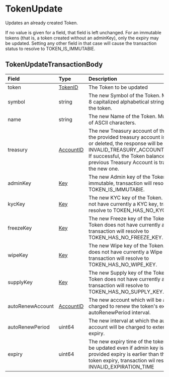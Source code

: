 # TokenUpdate

Updates an already created Token.

If no value is given for a field, that field is left unchanged. For an immutable tokens \(that is, a token created without an adminKey\), only the expiry may be updated. Setting any other field in that case will cause the transaction status to resolve to TOKEN\_IS\_IMMUTABlE.

## TokenUpdateTransactionBody

| Field | Type | Description |
| :--- | :--- | :--- |
| token | [TokenID](../basic-types/tokenid.md) | The Token to be updated  |
| symbol | string | The new Symbol of the Token. Must be UTF-8 capitalized alphabetical string identifying the token.  |
| name | string | The new Name of the Token. Must be a string of ASCII characters.  |
| treasury | [AccountID](../basic-types/accountid.md) | The new Treasury account of the Token. If the provided treasury account is not existing or deleted, the response will be INVALID\_TREASURY\_ACCOUNT\_FOR\_TOKEN. If successful, the Token balance held in the previous Treasury Account is transferred to the new one.  |
| adminKey | [Key](../basic-types/key.md) | The new Admin key of the Token. If Token is immutable, transaction will resolve to TOKEN\_IS\_IMMUTABlE.  |
| kycKey | [Key](../basic-types/key.md) | The new KYC key of the Token. If Token does not have currently a KYC key, transaction will resolve to TOKEN\_HAS\_NO\_KYC\_KEY.  |
| freezeKey | [Key](../basic-types/key.md) | The new Freeze key of the Token. If the Token does not have currently a Freeze key, transaction will resolve to TOKEN\_HAS\_NO\_FREEZE\_KEY.  |
| wipeKey | [Key](../basic-types/key.md) | The new Wipe key of the Token. If the Token does not have currently a Wipe key, transaction will resolve to TOKEN\_HAS\_NO\_WIPE\_KEY.  |
| supplyKey | [Key](../basic-types/key.md) | The new Supply key of the Token. If the Token does not have currently a Supply key, transaction will resolve to TOKEN\_HAS\_NO\_SUPPLY\_KEY.  |
| autoRenewAccount | [AccountID](../basic-types/accountid.md) | The new account which will be automatically charged to renew the token's expiration, at autoRenewPeriod interval.  |
| autoRenewPeriod | uint64 | The new interval at which the auto-renew account will be charged to extend the token's expiry.  |
| expiry | uint64 | The new expiry time of the token. Expiry can be updated even if admin key is not set. If the provided expiry is earlier than the current token expiry, transaction wil resolve to INVALID\_EXPIRATION\_TIME  |

